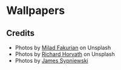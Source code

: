 # Wallpapers
## Credits
- Photos by [Milad Fakurian](https://unsplash.com/@fakurian) on Unsplash
- Photos by [Richard Horvath](https://unsplash.com/@ricvath) on Unsplash
- Photos by [James Sypniewski](https://www.jamessypniewski.com/)
